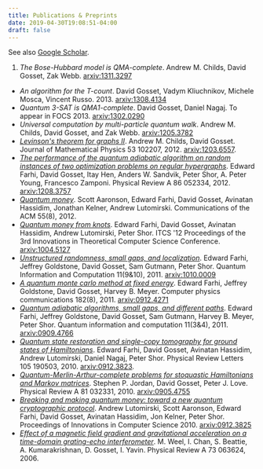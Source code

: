 ```yaml
---
title: Publications & Preprints
date: 2019-04-30T19:08:51-04:00
draft: false
---
```



See also [Google Scholar].

[Google Scholar]: https://scholar.google.com/citations?user=9wC84xIAAAAJ&hl=en


1. <cite>The Bose-Hubbard model is QMA-complete</cite>.
   Andrew M. Childs, David Gosset, Zak Webb.
   [arxiv:1311.3297](https://arxiv.org/abs/1311.3297)
- <cite>An algorithm for the T-count</cite>. David Gosset,
  Vadym Kliuchnikov, Michele Mosca, Vincent Russo. 2013.
  [arxiv:1308.4134](https://arxiv.org/abs/1308.4134)
- <cite>Quantum 3-SAT is QMA1-complete</cite>. David Gosset,
  Daniel Nagaj.  To appear in FOCS 2013.
  [arxiv:1302.0290](https://arxiv.org/abs/1302.0290)
- <cite>Universal computation by multi-particle quantum walk</cite>.
  Andrew M. Childs, David Gosset, and Zak Webb.
  [arxiv:1205.3782](https://arxiv.org/abs/1205.3782)
- <cite>[Levinson's theorem for graphs II][2]</cite>. Andrew
  M. Childs, David Gosset. Journal of Mathematical Physics
  53 102207, 2012.
  [arxiv:1203.6557](https://arxiv.org/abs/1203.6557).
- <cite>[The performance of the quantum adiabatic algorithm
  on random instances of two optimization problems on
  regular hypergraphs][3]</cite>.  Edward Farhi, David
  Gosset, Itay Hen, Anders W. Sandvik, Peter Shor, A. Peter
  Young, Francesco Zamponi. Physical Review A 86 052334,
  2012.
  [arxiv:1208.3757](https://arxiv.org/abs/1208.3757)
- <cite>[Quantum money][4]</cite>. Scott Aaronson, Edward
  Farhi, David Gosset, Avinatan Hassidim, Jonathan Kelner,
  Andrew Lutomirski.  Communications of the ACM 55(8), 2012.
- <cite>[Quantum money from knots][5]</cite>. Edward
  Farhi, David Gosset, Avinatan Hassidim, Andrew Lutomirski,
  Peter Shor. ITCS '12 Proceedings of the 3rd Innovations in
  Theoretical Computer Science Conference.
  [arxiv:1004.5127](https://arxiv.org/abs/1004.5127)
- <cite>[Unstructured randomness, small gaps, and
  localization][6]</cite>. Edward Farhi, Jeffrey Goldstone,
  David Gosset, Sam Gutmann, Peter Shor. Quantum Information
  and Computation 11(9&10), 2011.
  [arxiv:1010.0009](https://arxiv.org/abs/1010.0009)
- <cite>[A quantum monte carlo method at fixed
  energy][7]</cite>.  Edward Farhi, Jeffrey Goldstone, David
  Gosset, Harvey B.  Meyer. Computer physics communications
  182(8), 2011.
  [arxiv:0912.4271](https://arxiv.org/abs/0912.4271)
- <cite>[Quantum adiabatic algorithms, small gaps, and
  different paths][8]</cite>. Edward Farhi, Jeffrey
  Goldstone, David Gosset, Sam Gutmann, Harvey B. Meyer,
  Peter Shor. Quantum information and computation 11(3&4),
  2011.
  [arxiv:0909.4766](https://arxiv.org/abs/0909.4766)
- <cite>[Quantum state restoration and single-copy
  tomography for ground states of Hamiltonians][9]</cite>.
  Edward Farhi, David Gosset, Avinatan Hassidim, Andrew
  Lutomirski, Daniel Nagaj, Peter Shor. Physical Review
  Letters 105 190503, 2010.
  [arxiv:0912.3823](https://arxiv.org/abs/0912.3823).
- <cite>[Quantum-Merlin-Arthur-complete problems for
  stoquastic Hamiltonians and Markov matrices][10]</cite>.
  Stephen P. Jordan, David Gosset, Peter J. Love. Physical
  Review A 81 032331, 2010.
  [arxiv:0905.4755](https://arxiv.org/abs/0905.4755)
- <cite>[Breaking and making quantum money: toward a new
  quantum cryptographic protocol][11]</cite>. Andrew
  Lutomirski, Scott Aaronson, Edward Farhi, David Gosset,
  Avinatan Hassidim, Jon Kelner, Peter Shor. Proceedings of
  Innovations in Computer Science 2010.
  [arxiv:0912.3825](https://arxiv.org/abs/0912.3825)
- <cite>[Effect of a magnetic field gradient and
  gravitational acceleration on a time-domain grating-echo
  interferometer][12]</cite>. M. Weel, I. Chan, S. Beattie,
  A. Kumarakrishnan, D. Gosset, I. Yavin. Physical Review A
  73 063624, 2006.

[2]: http://jmp.aip.org/resource/1/jmapaq/v53/i10/p102207_s1
[3]: http://pra.aps.org/abstract/PRA/v86/i5/e052334
[4]: http://dl.acm.org/citation.cfm?id=2240258
[5]: http://dl.acm.org/citation.cfm?id=2090260
[6]: http://dl.acm.org/citation.cfm?id=2230944
[7]: http://dx.doi.org/10.1016/j.cpc.2011.04.021
[8]: http://dl.acm.org/citation.cfm?id=2011396
[9]: http://link.aps.org/doi/10.1103/PhysRevLett.105.190503
[10]: http://link.aps.org/doi/10.1103/PhysRevA.81.032331
[11]: http://conference.itcs.tsinghua.edu.cn/ICS2010/content/papers/2.html
[12]: http://pra.aps.org/abstract/PRA/v73/i6/e063624
